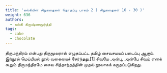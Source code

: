 ```yaml
---
title: 'கல்கியின் சிறுகதைகள் தொகுப்பு பாகம் 2 ( சிறுகதைகள் 16 - 30 )'
weight: 636
authors:
  - கல்கி கிருஷ்ணமூர்த்தி
tags:
  - cake
  - chocolate
---
```


திருமந்திரம் என்பது திருமூலரால் எழுதப்பட்ட தமிழ் சைவசமயப் படைப்பு ஆகும். இந்நூல் மெய்யியல் நூல் வகையைச் சேர்ந்தது.[1] சிவமே அன்பு, அன்பே சிவம் எனக் கூறும் திருமந்திரமே சைவ சித்தாந்தத்தின் முதல் நூலாகக் கருதப்படுகிறது.